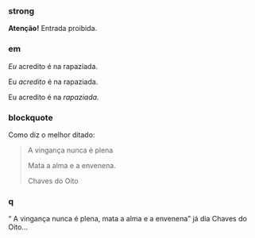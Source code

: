 <!DOCTYPE html>
<html lang="pt-br">
<head>
<meta charset="utf-8"/>
<title> Exercicio1- textos em HTML </title>
</head>
<body>
<h3> strong </h3>
<p> <strong>Atenção!</strong> Entrada proibida. </p>
  
<h3> em </h3>
<p> <em>Eu</em> acredito é na rapaziada.</p>  
<p> Eu <em>acredito</em> é na rapaziada.</p>  
<p> Eu acredito é na <em>rapaziada</em>.</p> 

<h3> blockquote </h3>
<p> Como diz o melhor ditado:</p>  
<p> <blockquote> A vingança nunca é plena</p>  
<p> Mata a alma e a envenena.</p>
<p> Chaves do Oito </blockquote> </p>

<h3> q </h3>
<p> <q> A vingança nunca é plena, mata a alma e a envenena</q> já dia Chaves do Oito...</p>
</body>
</html>

